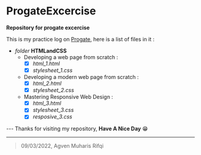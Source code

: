 
# ProgateExcercise

**Repository for progate excercise**

This is my practice log on [Progate](https://progate.com), here is a list of files in it :

- *folder* **HTMLandCSS**
	- Developing a web page from scratch :
		- [x] *html_1.html*
		- [x] *stylesheet_1.css*
	- Developing a modern web page from scratch :
		- [x] *html_2.html*
		- [x] *stylesheet_2.css* 
	- Mastering Responsive Web Design :
		- [x] *html_3.html*
		- [x] *stylesheet_3.css* 
		- [x] *resposive_3.css*

--- Thanks for visiting my repository, **Have A Nice Day** 😁 

------------------------------------------------------------------------------------

> 09/03/2022, Agven Muharis Rifqi
